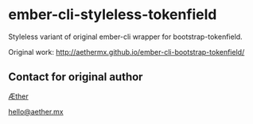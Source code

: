 # ember-cli-styleless-tokenfield

Styleless variant of original ember-cli wrapper for bootstrap-tokenfield.

Original work: http://aethermx.github.io/ember-cli-bootstrap-tokenfield/

## Contact for original author

[Æther](http://aether.mx/)

hello@aether.mx
